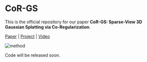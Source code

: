 # CoR-GS
This is the official repository for our paper **CoR-GS: Sparse-View 3D Gaussian Splatting via Co-Regularization**.

[Paper](https://arxiv.org/pdf/2405.12110) | [Project](https://jiaw-z.github.io/CoR-GS/) | [Video](https://youtu.be/O83v9Wrn3c4)

![method](https://github.com/jiaw-z/CoR-GS/assets/66359549/150a4aef-f354-4525-95b8-30a50a2d098e)

Code will be released soon.
